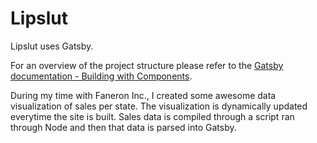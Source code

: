 # Lipslut

Lipslut uses Gatsby.

For an overview of the project structure please refer to the [Gatsby documentation - Building with Components](https://www.gatsbyjs.org/docs/building-with-components/).

During my time with Faneron Inc., I created some awesome data visualization of sales per state. The visualization is dynamically updated everytime the site is built. Sales data is compiled through a script ran through Node and then that data is parsed into Gatsby.
